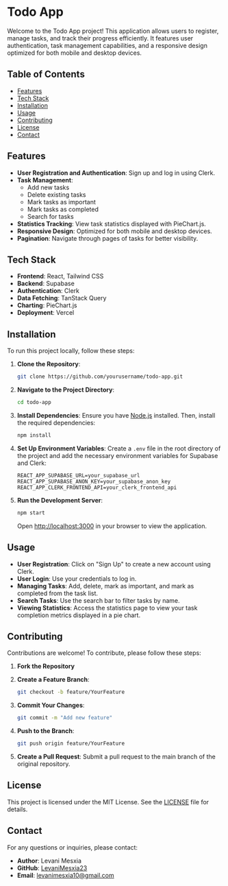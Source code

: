 # Todo App

Welcome to the Todo App project! This application allows users to register, manage tasks, and track their progress efficiently. It features user authentication, task management capabilities, and a responsive design optimized for both mobile and desktop devices.

## Table of Contents

- [Features](#features)
- [Tech Stack](#tech-stack)
- [Installation](#installation)
- [Usage](#usage)
- [Contributing](#contributing)
- [License](#license)
- [Contact](#contact)

## Features

- **User Registration and Authentication**: Sign up and log in using Clerk.
- **Task Management**:
  - Add new tasks
  - Delete existing tasks
  - Mark tasks as important
  - Mark tasks as completed
  - Search for tasks
- **Statistics Tracking**: View task statistics displayed with PieChart.js.
- **Responsive Design**: Optimized for both mobile and desktop devices.
- **Pagination**: Navigate through pages of tasks for better visibility.

## Tech Stack

- **Frontend**: React, Tailwind CSS
- **Backend**: Supabase
- **Authentication**: Clerk
- **Data Fetching**: TanStack Query
- **Charting**: PieChart.js
- **Deployment**: Vercel

## Installation

To run this project locally, follow these steps:

1. **Clone the Repository**:
    ```bash
    git clone https://github.com/yourusername/todo-app.git
    ```

2. **Navigate to the Project Directory**:
    ```bash
    cd todo-app
    ```

3. **Install Dependencies**:
    Ensure you have [Node.js](https://nodejs.org/) installed. Then, install the required dependencies:
    ```bash
    npm install
    ```

4. **Set Up Environment Variables**:
    Create a `.env` file in the root directory of the project and add the necessary environment variables for Supabase and Clerk:
    ```
    REACT_APP_SUPABASE_URL=your_supabase_url
    REACT_APP_SUPABASE_ANON_KEY=your_supabase_anon_key
    REACT_APP_CLERK_FRONTEND_API=your_clerk_frontend_api
    ```

5. **Run the Development Server**:
    ```bash
    npm start
    ```
    Open [http://localhost:3000](http://localhost:3000) in your browser to view the application.

## Usage

- **User Registration**: Click on "Sign Up" to create a new account using Clerk.
- **User Login**: Use your credentials to log in.
- **Managing Tasks**: Add, delete, mark as important, and mark as completed from the task list.
- **Search Tasks**: Use the search bar to filter tasks by name.
- **Viewing Statistics**: Access the statistics page to view your task completion metrics displayed in a pie chart.

## Contributing

Contributions are welcome! To contribute, please follow these steps:

1. **Fork the Repository**
2. **Create a Feature Branch**:
    ```bash
    git checkout -b feature/YourFeature
    ```

3. **Commit Your Changes**:
    ```bash
    git commit -m "Add new feature"
    ```

4. **Push to the Branch**:
    ```bash
    git push origin feature/YourFeature
    ```

5. **Create a Pull Request**: Submit a pull request to the main branch of the original repository.

## License

This project is licensed under the MIT License. See the [LICENSE](LICENSE) file for details.

## Contact

For any questions or inquiries, please contact:

- **Author**: Levani Mesxia
- **GitHub**: [LevaniMesxia23](https://github.com/LevaniMesxia23)
- **Email**: levanimesxia10@gmail.com
